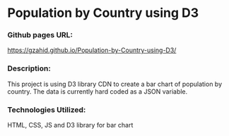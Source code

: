 # Population by Country using D3

### Github pages URL:
<a href="https://gzahid.github.io/Population-by-Country-using-D3/" target="_blank">https://gzahid.github.io/Population-by-Country-using-D3/</a>

### Description:
This project is using D3 library CDN to create a bar chart of population by country. The data is currently hard coded as a JSON variable. 

### Technologies Utilized: 
HTML, CSS, JS and D3 library for bar chart 
